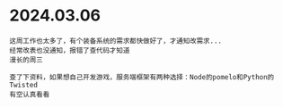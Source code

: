 # 2024.03.06
    这周工作也太多了，有个装备系统的需求都快做好了，才通知改需求...
    经常改表也没通知，报错了查代码才知道
    漫长的周三

    查了下资料，如果想自己开发游戏，服务端框架有两种选择：Node的pomelo和Python的Twisted
    有空认真看看
